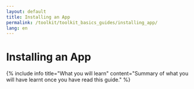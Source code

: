 ```yaml
---
layout: default
title: Installing an App
permalink: /toolkit/toolkit_basics_guides/installing_app/
lang: en
---
```


# Installing an App

{% include info title="What you will learn" content="Summary of what you will have learnt once you have read this guide." %}

